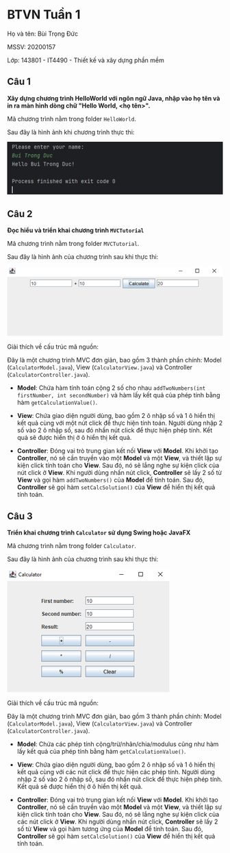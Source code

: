 # BTVN Tuần 1

Họ và tên: Bùi Trọng Đức

MSSV: 20200157

Lớp: 143801 - IT4490 - Thiết kế và xây dựng phần mềm

## Câu 1

**Xây dựng chương trình HelloWorld với ngôn ngữ Java, nhập vào họ tên và in ra màn hình dòng chữ "Hello World, <họ tên>".**

Mã chương trình nằm trong folder `HelloWorld`.

Sau đây là hình ảnh khi chương trình thực thi:

![Chương trình HelloWorld](Hello_image.png)

## Câu 2

**Đọc hiểu và triển khai chương trình `MVCTutorial`**

Mã chương trình nằm trong folder `MVCTutorial`.

Sau đây là hình ảnh của chương trình sau khi thực thi:

![Chương trình MVCTutorial](MVC_image.png)

Giải thích về cấu trúc mã nguồn:

Đây là một chương trình MVC đơn giản, bao gồm 3 thành phần chính: Model (`CalculatorModel.java`), View (`CalculatorView.java`) và Controller (`CalculatorController.java`).

- **Model**: Chứa hàm tính toán cộng 2 số cho nhau `addTwoNumbers(int firstNumber, int secondNumber)` và hàm lấy kết quả của phép tính bằng hàm `getCalculationValue()`.

- **View**: Chứa giao diện người dùng, bao gồm 2 ô nhập số và 1 ô hiển thị kết quả cùng với một nút click để thực hiện tính toán. Người dùng nhập 2 số vào 2 ô nhập số, sau đó nhấn nút click để thực hiện phép tính. Kết quả sẽ được hiển thị ở ô hiển thị kết quả.

- **Controller**: Đóng vai trò trung gian kết nối **View** với **Model**. Khi khởi tạo **Controller**, nó sẽ cần truyền vào một **Model** và một **View**, và thiết lập sự kiện click tính toán cho **View**. Sau đó, nó sẽ lắng nghe sự kiện click của nút click ở **View**. Khi người dùng nhấn nút click, **Controller** sẽ lấy 2 số từ **View** và gọi hàm `addTwoNumbers()` của **Model** để tính toán. Sau đó, **Controller** sẽ gọi hàm `setCalcSolution()` của **View** để hiển thị kết quả tính toán.

## Câu 3

**Triển khai chương trình `Calculator` sử dụng Swing hoặc JavaFX**

Mã chương trình nằm trong folder `Calculator`.

Sau đây là hình ảnh của chương trình sau khi thực thi:

![Chương trình Calculator](Calculator_image.png)

Giải thích về cấu trúc mã nguồn:

Đây là một chương trình MVC đơn giản, bao gồm 3 thành phần chính: Model (`CalculatorModel.java`), View (`CalculatorView.java`) và Controller (`CalculatorController.java`).

- **Model**: Chứa các phép tính cộng/trừ/nhân/chia/modulus cũng như hàm lấy kết quả của phép tính bằng hàm `getCalculationValue()`.

- **View**: Chứa giao diện người dùng, bao gồm 2 ô nhập số và 1 ô hiển thị kết quả cùng với các nút click để thực hiện các phép tính. Người dùng nhập 2 số vào 2 ô nhập số, sau đó nhấn nút click để thực hiện phép tính. Kết quả sẽ được hiển thị ở ô hiển thị kết quả.

- **Controller**: Đóng vai trò trung gian kết nối **View** với **Model**. Khi khởi tạo **Controller**, nó sẽ cần truyền vào một **Model** và một **View**, và thiết lập sự kiện click tính toán cho **View**. Sau đó, nó sẽ lắng nghe sự kiện click của các nút click ở **View**. Khi người dùng nhấn nút click, **Controller** sẽ lấy 2 số từ **View** và gọi hàm tương ứng của **Model** để tính toán. Sau đó, **Controller** sẽ gọi hàm `setCalcSolution()` của **View** để hiển thị kết quả tính toán.
